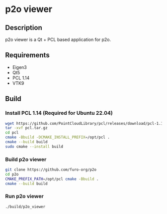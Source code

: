 # p2o viewer

## Description

p2o viewer is a Qt + PCL based application for p2o.

## Requirements
- Eigen3
- Qt5
- PCL 1.14
- VTK9

## Build
### Install PCL 1.14 (Required for Ubuntu 22.04)
```bash
wget https://github.com/PointCloudLibrary/pcl/releases/download/pcl-1.14.1/source.tar.gz -O pcl.tar.gz
tar -xvf pcl.tar.gz
cd pcl
cmake -Bbuild -DCMAKE_INSTALL_PREFIX=/opt/pcl .
cmake --build build
sudo cmake --install build
```
### Build p2o viewer
```bash
git clone https://github.com/furo-org/p2o
cd p2o
CMAKE_PREFIX_PATH=/opt/pcl cmake -Bbuild . 
cmake --build build
```
### Run p2o viewer
```bash
./build/p2o_viewer
```
